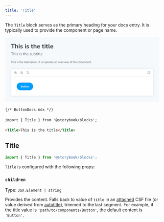 ```yaml
---
title: 'Title'
---
```


<YouTubeCallout id="uAA1JvLcl-w" title="Avoid Documentation Nightmares with Storybook's Title Doc Block" params='start=57' />

The `Title` block serves as the primary heading for your docs entry. It is typically used to provide the component or page name.

![Screenshot of Title block](./doc-block-title-subtitle-description.png)

<!-- prettier-ignore-start -->
```md
{/* ButtonDocs.mdx */}

import { Title } from '@storybook/blocks';

<Title>This is the title</Title>
```
<!-- prettier-ignore-end -->

## Title

```js
import { Title } from '@storybook/blocks';
```

`Title` is configured with the following props:

### `children`

Type: `JSX.Element | string`

Provides the content. Falls back to value of `title` in an [attached](./doc-block-meta.md#attached-vs-unattached) CSF file (or value derived from [autotitle](../08-configure/sidebar-and-urls.md#csf-30-auto-titles)), trimmed to the last segment. For example, if the title value is `'path/to/components/Button'`, the default content is `'Button'`.
